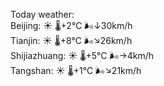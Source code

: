Today weather:  
Beijing: ☀️   🌡️+2°C 🌬️↓30km/h  
Tianjin: ☀️   🌡️+8°C 🌬️↘26km/h  
Shijiazhuang: ☀️   🌡️+5°C 🌬️→4km/h  
Tangshan: ☀️   🌡️+1°C 🌬️↘21km/h  
